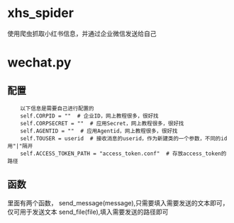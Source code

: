 # xhs_spider
使用爬虫抓取小红书信息，并通过企业微信发送给自己
# wechat.py
## 配置
        以下信息是需要自己进行配置的
        self.CORPID = ""  # 企业ID，网上教程很多，很好找
        self.CORPSECRET = ""  # 应用Secret，网上教程很多，很好找
        self.AGENTID = ""  # 应用Agentid，网上教程很多，很好找
        self.TOUSER = userid  # 接收消息的userid，作为新建类的一个参数，不同的id用"|"隔开
        self.ACCESS_TOKEN_PATH = "access_token.conf"  # 存放access_token的路径
## 函数
里面有两个函数，
send_message(message),只需要填入需要发送的文本即可，仅可用于发送文本
send_file(file),填入需要发送的路径即可


